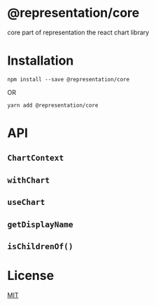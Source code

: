 # @representation/core
core part of representation the react chart library

# Installation
```
npm install --save @representation/core
```
OR
```
yarn add @representation/core
```

# API
## `ChartContext`

## `withChart`

## `useChart`

## `getDisplayName`

## `isChildrenOf()`

# License
[MIT](./LICENSE)
